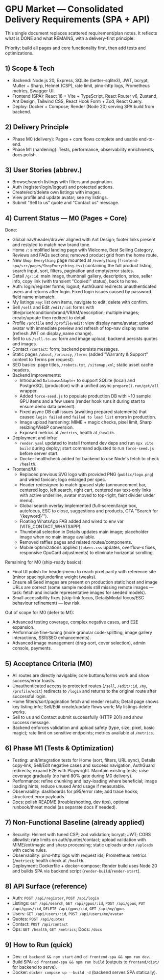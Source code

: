 # GPU Market — Consolidated Delivery Requirements (SPA + API)

This single document replaces scattered requirement/plan notes. It reflects what is DONE and what REMAINS, with a delivery-first principle:

Priority: build all pages and core functionality first, then add tests and optimizations.

## 1) Scope & Tech

- Backend: Node.js 20, Express, SQLite (better-sqlite3), JWT, bcrypt, Multer + Sharp, Helmet (CSP), rate limit, pino-http logs, Prometheus metrics, Swagger UI.
- Frontend (SPA): React 18 + Vite + TypeScript, React Router v6, Zustand, Ant Design, Tailwind CSS, React Hook Form + Zod, React Query.
- Deploy: Docker + Compose; Render (Node 20) serving SPA build from backend.

## 2) Delivery Principle

- Phase M0 (delivery): Pages + core flows complete and usable end-to-end.
- Phase M1 (hardening): Tests, performance, observability enrichments, docs polish.

## 3) User Stories (abbrev.)

- Browse/search listings with filters and pagination.
- Auth (register/login/logout) and protected actions.
- Create/edit/delete own listings with images.
- View profile and update avatar; see my listings.
- Submit “Sell to us” quote and “Contact us” message.

## 4) Current Status — M0 (Pages + Core)

Done:

- Global nav/header/drawer aligned with Ant Design; footer links present and restyled to match new brand tone.
- Home `/`: simplified landing page with Welcome, Best Selling Category, Reviews and FAQs sections; removed product grid from the home route.
- New `Shop Everything` page mounted at `/everything` (`frontend-spa/src/pages/ShopEverything.tsx`) containing the full product listing, search input, sort, filters, pagination and empty/error states.
- Detail `/g/:id`: main image, thumbnail gallery, description, price, seller info, copy link (with transient "Copied!" status), back to home.
- Auth: login/register forms; logout; AuthGuard redirects unauthenticated users and returns after login. Fixed login issues caused by password field name mismatch.
- My listings `/my`: list own items, navigate to edit, delete with confirm.
- Sell `/sell` and Edit `/edit/:id`: forms with title/price/condition/brand/VRAM/description; multiple images; create/update then redirect to detail.
- Profile `/profile` and `/profile/edit`: view display name/avatar; upload avatar with immediate preview and refresh of top-nav display name (refresh JWT on display_name change).
- Sell to us `/sell-to-us`: form and image upload; backend persists quotes and images.
- Contact `/contact`: form; backend persists messages.
- Static pages `/about`, `/privacy`, `/terms` (added "Warranty & Support" content to Terms per request).
- SEO basics: page titles, `/robots.txt`, `/sitemap.xml`; static asset cache headers.
- Backend improvements:
  - Introduced `DatabaseAdapter` to support SQLite (local) and PostgreSQL (production) with a unified async `prepare().run/get/all` wrapper.
  - Added `force-seed.js` to populate production DB with ~10 sample GPU items and a few users (render hook runs it during start to ensure demo data present).
  - Fixed async DB call issues (awaiting prepared statements) that caused `login failed` and `failed to load list` errors in production.
  - Image upload hardening: MIME + magic checks, pixel limit, Sharp resizing/WebP conversion.
  - Exposed metrics at `/metrics`, health at `/health`.
- Deployment and infra:
  - `render.yaml` updated to install frontend dev deps and run `npx vite build` during deploy; start command adjusted to run `force-seed.js` before server start.
  - Docker healthcheck added for backend to use Node's fetch to check `/health`.
- Frontend/UI:
  - Replaced previous SVG logo with provided PNG (`public/logo.png`) and wired favicon; logo enlarged per spec.
  - Header redesigned to match gpused style (announcement bar, centered logo, left search, right cart, centered nav text-only links with active underline, avatar moved to top-right, faint divider under menu).
  - Global search overlay implemented (full-screen/large box, autofocus, ESC to close, suggestions and products, CTA "Search for '{keyword}'").
  - Floating WhatsApp FAB added and wired to env var (VITE_CONTACT_WHATSAPP).
  - Thumbnail selection in Details updates main image; placeholder image when no main image available.
  - Removed raffles pages and related routes/components.
  - Mobile optimizations applied (`tokens.css` updates, overflow-x fixes, responsive GpuCard adjustments) to eliminate horizontal scrolling.

Remaining for M0 (ship-ready basics):

- Final UI polish for header/menu to reach pixel parity with reference site (minor spacing/underline weight tweaks).
- Ensure all Seed images are present on production static host and image URLs are correct (some sample models still missing remote images — task: fetch and include representative images for seeded models).
- Small accessibility fixes (skip-link focus, DetailsModal focus/ESC behaviour refinement) — low risk.


Out of scope for M0 (defer to M1):

- Advanced testing coverage, complex negative cases, and E2E expansion.
- Performance fine-tuning (more granular code-splitting, image gallery interactions, SSR/SEO enhancements).
- Advanced image management (drag-sort, cover selection), admin console, payments.

## 5) Acceptance Criteria (M0)

- All routes are directly navigable; core buttons/forms work and show success/error toasts.
- Unauthenticated access to protected routes (`/sell`, `/edit/:id`, `/my`, `/profile/edit`) redirects to `/login` and returns to the original route after successful login.
- Home filters/sort/pagination fetch and render results; Detail page shows key listing info; Sell/Edit create/update flows work; My listings delete works.
- Sell to us and Contact submit successfully (HTTP 201) and show success message.
- Backend enforces validation and upload safety (type, size, pixel, basic magic); rate limit on sensitive endpoints; metrics available at `/metrics`.

## 6) Phase M1 (Tests & Optimization)

- Testing: unit/integration tests for Home (sort, filters, URL sync), Details copy-link, Sell/Edit negative cases and success navigation, AuthGuard redirects; expand E2E with Playwright. Maintain existing tests; raise coverage gradually (no hard 80% gate during M0 delivery).
- Performance: refine chunking and lazy-loading where beneficial; image loading hints; reduce unused Antd usage if measurable.
- Observability: dashboards for p95/error rate; add trace hooks; structured error payloads.
- Docs: polish README (troubleshooting, dev tips), optional runbook/threat model (as separate docs if needed).

## 7) Non-Functional Baseline (already applied)

- Security: Helmet with tuned CSP; zod validation; bcrypt; JWT; CORS allowlist; rate limits on auth/quotes/contact; upload validation with MIME/ext/magic and sharp processing; static uploads under `/uploads` with cache rules.
- Observability: pino-http logs with request ids; Prometheus metrics (`/metrics`); health check at `/health`.
- Deployment: Dockerfile + docker-compose; Render build uses Node 20 and builds SPA via backend script (`render-build`/`render-start`).

## 8) API Surface (reference)

- Auth: `POST /api/register`, `POST /api/login`
- Listings: `GET /api/search`, `GET /api/gpus/:id`, `POST /api/gpus`, `PUT /api/gpus/:id`, `DELETE /api/gpus/:id`, `GET /api/my/gpus`
- Users: `GET /api/users/:id`, `POST /api/users/me/avatar`
- Quotes: `POST /api/quotes`
- Contact: `POST /api/contact`
- Ops: `GET /health`, `GET /metrics`; Docs: `/docs`

## 9) How to Run (quick)

- Dev: `cd backend && npm start` and `cd frontend-spa && npm run dev`.
- Build SPA: `cd frontend-spa && npm run build` (outputs to `frontend/dist/` for backend to serve).
- Docker: `docker compose up --build -d` (backend serves SPA statically).
